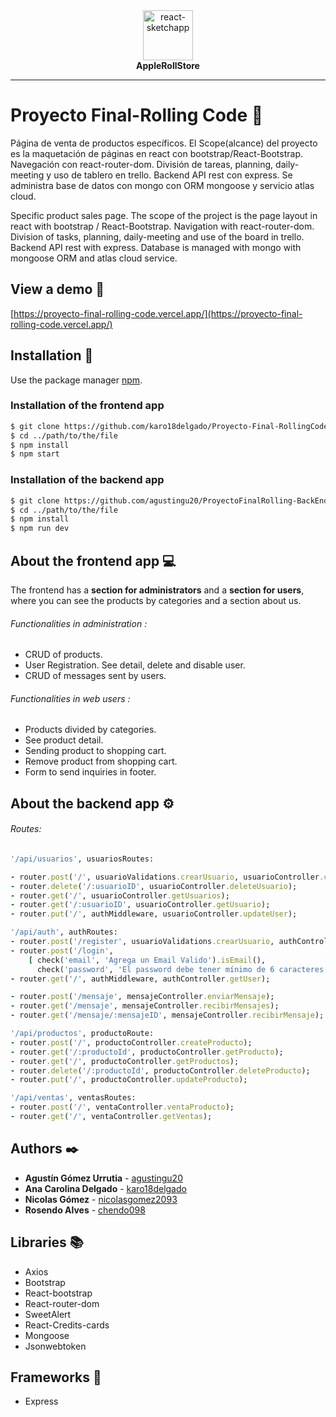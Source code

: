 <div align="center">
  <img alt="react-sketchapp" src="https://www.apple.com/v/accessibility/p/images/overview/hero_logo__bchmmzjnvys2_large_2x.png" style="max-height:150px; width:80; height: auto; max-width:100%" />
</div>
<div align="center">
  <strong>AppleRollStore</strong>
</div>

---

# Proyecto Final-Rolling Code :rocket:

Página de venta de productos específicos.
El Scope(alcance) del proyecto es la maquetación de páginas en react con bootstrap/React-Bootstrap.
Navegación con react-router-dom. División de tareas, planning, daily-meeting y uso de tablero en trello.
Backend API rest con express. Se administra base de datos con mongo con ORM mongoose y servicio atlas cloud.

Specific product sales page.
The scope of the project is the page layout in react with bootstrap / React-Bootstrap.
Navigation with react-router-dom. Division of tasks, planning, daily-meeting and use of the board in trello.
Backend API rest with express. Database is managed with mongo with mongoose ORM and atlas cloud service.

## View a demo :pushpin:

[https://proyecto-final-rolling-code.vercel.app/](https://proyecto-final-rolling-code.vercel.app/)

## Installation :wrench:

Use the package manager [npm](https://www.npmjs.com/).

### Installation of the frontend app

```bash
$ git clone https://github.com/karo18delgado/Proyecto-Final-RollingCode.git
$ cd ../path/to/the/file
$ npm install
$ npm start

```

### Installation of the backend app

```bash
$ git clone https://github.com/agustingu20/ProyectoFinalRolling-BackEnd.git
$ cd ../path/to/the/file
$ npm install
$ npm run dev

```

## About the frontend app :computer:

The frontend has a **section for administrators** and a **section for users**, where you can see the products by categories and a section about us.

###### Functionalities in administration :

-   CRUD of products.
-   User Registration. See detail, delete and disable user.
-   CRUD of messages sent by users.

###### Functionalities in web users :

-   Products divided by categories.
-   See product detail.
-   Sending product to shopping cart.
-   Remove product from shopping cart.
-   Form to send inquiries in footer.

## About the backend app :gear:

###### Routes:

```Ruby
'/api/usuarios', usuariosRoutes:

- router.post('/', usuarioValidations.crearUsuario, usuarioController.crearUsuario);
- router.delete('/:usuarioID', usuarioController.deleteUsuario);
- router.get('/', usuarioController.getUsuarios);
- router.get('/:usuarioID', usuarioController.getUsuario);
- router.put('/', authMiddleware, usuarioController.updateUser);

'/api/auth', authRoutes:
- router.post('/register', usuarioValidations.crearUsuario, authController.register);
- router.post('/login',
    [ check('email', 'Agrega un Email Valido').isEmail(),
      check('password', 'El password debe tener mínimo de 6 caracteres').isLength({ min: 6 }),], authController.login);
- router.get('/', authMiddleware, authController.getUser);

- router.post('/mensaje', mensajeController.enviarMensaje);
- router.get('/mensaje', mensajeController.recibirMensajes);
- router.get('/mensaje/:mensajeID', mensajeController.recibirMensaje);

'/api/productos', productoRoute:
- router.post('/', productoController.createProducto);
- router.get('/:productoId', productoController.getProducto);
- router.get('/', productoController.getProductos);
- router.delete('/:productoId', productoController.deleteProducto);
- router.put('/', productoController.updateProducto);

'/api/ventas', ventasRoutes:
- router.post('/', ventaController.ventaProducto);
- router.get('/', ventaController.getVentas);
```

## Authors :black_nib:

-   **Agustín Gómez Urrutia** - [agustingu20](https://github.com/agustingu20)
-   **Ana Carolina Delgado** - [karo18delgado](https://github.com/karo18delgado)
-   **Nicolas Gómez** - [nicolasgomez2093](https://github.com/nicolasgomez2093)
-   **Rosendo Alves** - [chendo098](https://github.com/chendo098)

## Libraries :books:

-   Axios
-   Bootstrap
-   React-bootstrap
-   React-router-dom
-   SweetAlert
-   React-Credits-cards
-   Mongoose
-   Jsonwebtoken

## Frameworks :toolbox:

-   Express
